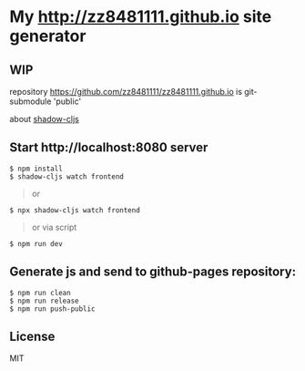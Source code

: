 # My http://zz8481111.github.io site generator
## WIP

repository https://github.com/zz8481111/zz8481111.github.io is git-submodule 'public'

about [shadow-cljs](https://github.com/thheller/shadow-cljs)

## Start http://localhost:8080 server
    
    $ npm install
    $ shadow-cljs watch frontend

>    or 

    $ npx shadow-cljs watch frontend

>    or via script

    $ npm run dev

## Generate js and send to github-pages repository:

    $ npm run clean
    $ npm run release
    $ npm run push-public

## License

MIT
